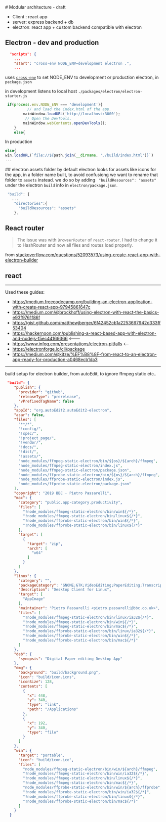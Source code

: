 # Modular architecture - draft

- Client : react app
- server: express backend + db 
- electron: react app + custom backend compatible with electron


## Electron - dev and production

```json
  "scripts": {
    ...
    "start": "cross-env NODE_ENV=development electron .",
    ...
```

uses [`cross-env`](https://github.com/kentcdodds/cross-env) to set NODE_ENV to development or production electron, in `package.json`


in development listens to local host `./packages/electron/electron-starter.js`

```js
 if(process.env.NODE_ENV === 'development'){
          // and load the index.html of the app.
        mainWindow.loadURL('http://localhost:3000');
         // Open the DevTools.
        mainWindow.webContents.openDevTools();
    }
    else{
```

In production 

```js
else{
win.loadURL(`file://${path.join(__dirname, './build/index.html')}`)
...
```

## electron assets folder
by default electron looks for assets like icons for the app, in a folder name built, to avoid confusiong we want to rename that folder to `assets` instead. we do so by adding ` "buildResources": "assets"` under the electron `build` info in `electron/package.json`.

```js
 "build": {
   ...
    "directories":{
      "buildResources": "assets"
    },
```

## React router 

>The issue was with `BrowserRouter` of `react-router`. I had to change it to HashRouter and now all files and routes load properly.

from [stackoverflow.com/questions/52093573/using-create-react-app-with-electron-builder](https://stackoverflow.com/questions/52093573/using-create-react-app-with-electron-builder)


## react

----


Used these guides:
- https://medium.freecodecamp.org/building-an-electron-application-with-create-react-app-97945861647c
- https://medium.com/@brockhoff/using-electron-with-react-the-basics-e93f9761f86f
- https://gist.github.com/matthewjberger/6f42452cb1a2253667942d333ff53404
- https://hackernoon.com/publishing-a-react-based-app-with-electron-and-nodejs-f5ec44169366 <---
- https://www.infoq.com/presentations/electron-pitfalls <--
- https://electronforge.io/cli/package
- https://medium.com/@kitze/%EF%B8%8F-from-react-to-an-electron-app-ready-for-production-a0468ecb1da3



---


build setup for electron builder, from autoEdit, to ignore ffmpeg static etc..

```json
 "build": {
    "publish": {
      "provider": "github",
      "releaseType": "prerelease",
      "vPrefixedTagName": false
    },
    "appId": "org.autoEdit2.autoEdit2-electron",
    "asar": false,
    "files": [
      "**/*",
      "!config/",
      "!spec/",
      "!project_page/",
      "!vendor/",
      "!docs/",
      "!dist/",
      "!assets/",
      "node_modules/ffmpeg-static-electron/bin/${os}/${arch}/ffmpeg",
      "node_modules/ffmpeg-static-electron/index.js",
      "node_modules/ffmpeg-static-electron/package.json",
      "node_modules/ffprobe-static-electron/bin/${os}/${arch}/ffmpeg",
      "node_modules/ffprobe-static-electron/index.js",
      "node_modules/ffprobe-static-electron/package.json"
    ],
    "copyright": "2019 BBC - Pietro Passarelli",
    "mac": {
      "category": "public.app-category.productivity",
      "files": [
        "!node_modules/ffmpeg-static-electron/bin/win${/*}",
        "!node_modules/ffmpeg-static-electron/bin/linux${/*}",
        "!node_modules/ffprobe-static-electron/bin/win${/*}",
        "!node_modules/ffprobe-static-electron/bin/linux${/*}"
      ],
      "target": [
        {
          "target": "zip",
          "arch": [
            "x64"
          ]
        }
      ]
    },
    "linux": {
      "category": "",
      "packageCategory": "GNOME;GTK;VideoEditing;PaperEditing;Transcriptions",
      "description": "Desktop Client for Linux",
      "target": [
        "AppImage"
      ],
      "maintainer": "Pietro Passarelli <pietro.passarelli@bbc.co.uk>",
      "files": [
        "!node_modules/ffmpeg-static-electron/bin/linux/ia32${/*}",
        "!node_modules/ffmpeg-static-electron/bin/win${/*}",
        "!node_modules/ffmpeg-static-electron/bin/mac${/*}",
        "!node_modules/ffprobe-static-electron/bin/linux/ia32${/*}",
        "!node_modules/ffprobe-static-electron/bin/win${/*}",
        "!node_modules/ffprobe-static-electron/bin/mac${/*}"
      ]
    },
    "deb": {
      "synopsis": "Digital Paper-editing Desktop App"
    },
    "dmg": {
      "background": "build/background.png",
      "icon": "build/icon.icns",
      "iconSize": 128,
      "contents": [
        {
          "x": 448,
          "y": 340,
          "type": "link",
          "path": "/Applications"
        },
        {
          "x": 192,
          "y": 340,
          "type": "file"
        }
      ]
    },
    "win": {
      "target": "portable",
      "icon": "build/icon.ico",
      "files": [
        "node_modules/ffmpeg-static-electron/bin/win/${arch}/ffmpeg",
        "!node_modules/ffmpeg-static-electron/bin/win/ia32${/*}",
        "!node_modules/ffmpeg-static-electron/bin/linux${/*}",
        "!node_modules/ffmpeg-static-electron/bin/mac${/*}",
        "node_modules/ffprobe-static-electron/bin/win/${arch}/ffprobe",
        "!node_modules/ffprobe-static-electron/bin/win/ia32${/*}",
        "!node_modules/ffprobe-static-electron/bin/linux${/*}",
        "!node_modules/ffprobe-static-electron/bin/mac${/*}"
      ]
    }
  }
  ```



  <!-- 
  unrelated
  https://sizzy.co/ for device testing -->